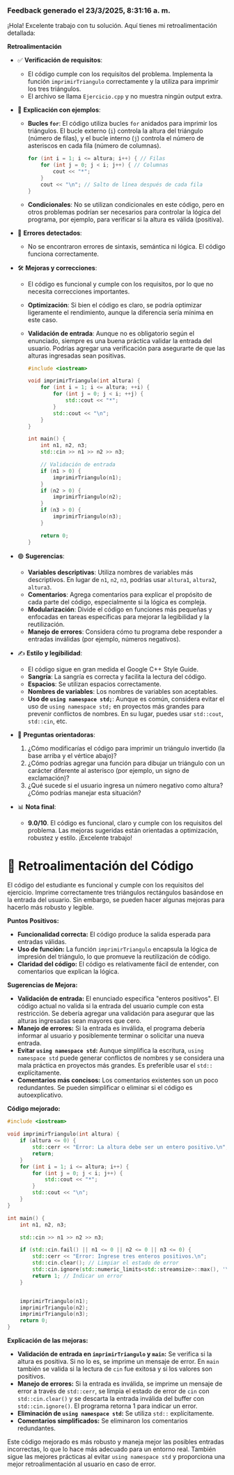 ### Feedback generado el 23/3/2025, 8:31:16 a. m.

¡Hola! Excelente trabajo con tu solución. Aquí tienes mi retroalimentación detallada:

**Retroalimentación**

*   ✅ **Verificación de requisitos**:

    *   El código cumple con los requisitos del problema. Implementa la función `imprimirTriangulo` correctamente y la utiliza para imprimir los tres triángulos.
    *   El archivo se llama `Ejercicio.cpp` y no muestra ningún output extra.

*   📖 **Explicación con ejemplos**:

    *   **Bucles `for`**: El código utiliza bucles `for` anidados para imprimir los triángulos. El bucle externo (`i`) controla la altura del triángulo (número de filas), y el bucle interno (`j`) controla el número de asteriscos en cada fila (número de columnas).
        ```cpp
        for (int i = 1; i <= altura; i++) { // Filas
            for (int j = 0; j < i; j++) { // Columnas
                cout << "*";
            }
            cout << "\n"; // Salto de línea después de cada fila
        }
        ```
    *   **Condicionales**: No se utilizan condicionales en este código, pero en otros problemas podrían ser necesarios para controlar la lógica del programa, por ejemplo, para verificar si la altura es válida (positiva).

*   🚨 **Errores detectados**:

    *   No se encontraron errores de sintaxis, semántica ni lógica. El código funciona correctamente.

*   🛠️ **Mejoras y correcciones**:

    *   El código es funcional y cumple con los requisitos, por lo que no necesita correcciones importantes.
    *   **Optimización**: Si bien el código es claro, se podría optimizar ligeramente el rendimiento, aunque la diferencia sería mínima en este caso.
    *   **Validación de entrada**: Aunque no es obligatorio según el enunciado, siempre es una buena práctica validar la entrada del usuario. Podrías agregar una verificación para asegurarte de que las alturas ingresadas sean positivas.

        ```cpp
        #include <iostream>

        void imprimirTriangulo(int altura) {
            for (int i = 1; i <= altura; ++i) {
                for (int j = 0; j < i; ++j) {
                    std::cout << "*";
                }
                std::cout << "\n";
            }
        }

        int main() {
            int n1, n2, n3;
            std::cin >> n1 >> n2 >> n3;

            // Validación de entrada
            if (n1 > 0) {
                imprimirTriangulo(n1);
            }
            if (n2 > 0) {
                imprimirTriangulo(n2);
            }
            if (n3 > 0) {
                imprimirTriangulo(n3);
            }

            return 0;
        }
        ```

*   🟢 **Sugerencias**:

    *   **Variables descriptivas**: Utiliza nombres de variables más descriptivos. En lugar de `n1`, `n2`, `n3`, podrías usar `altura1`, `altura2`, `altura3`.
    *   **Comentarios**: Agrega comentarios para explicar el propósito de cada parte del código, especialmente si la lógica es compleja.
    *   **Modularización**: Divide el código en funciones más pequeñas y enfocadas en tareas específicas para mejorar la legibilidad y la reutilización.
    *   **Manejo de errores**: Considera cómo tu programa debe responder a entradas inválidas (por ejemplo, números negativos).

*   ✍️ **Estilo y legibilidad**:

    *   El código sigue en gran medida el Google C++ Style Guide.
    *   **Sangría**: La sangría es correcta y facilita la lectura del código.
    *   **Espacios**: Se utilizan espacios correctamente.
    *   **Nombres de variables**: Los nombres de variables son aceptables.
    *   **Uso de `using namespace std;`**: Aunque es común, considera evitar el uso de `using namespace std;` en proyectos más grandes para prevenir conflictos de nombres.  En su lugar, puedes usar `std::cout`, `std::cin`, etc.

*   🤔 **Preguntas orientadoras**:

    1.  ¿Cómo modificarías el código para imprimir un triángulo invertido (la base arriba y el vértice abajo)?
    2.  ¿Cómo podrías agregar una función para dibujar un triángulo con un carácter diferente al asterisco (por ejemplo, un signo de exclamación)?
    3.  ¿Qué sucede si el usuario ingresa un número negativo como altura? ¿Cómo podrías manejar esta situación?

*   📊 **Nota final**:

    *   **9.0/10**. El código es funcional, claro y cumple con los requisitos del problema. Las mejoras sugeridas están orientadas a optimización, robustez y estilo. ¡Excelente trabajo!


# 📌 Retroalimentación del Código

El código del estudiante es funcional y cumple con los requisitos del ejercicio. Imprime correctamente tres triángulos rectángulos basándose en la entrada del usuario. Sin embargo, se pueden hacer algunas mejoras para hacerlo más robusto y legible.

**Puntos Positivos:**

* **Funcionalidad correcta:** El código produce la salida esperada para entradas válidas.
* **Uso de función:** La función `imprimirTriangulo` encapsula la lógica de impresión del triángulo, lo que promueve la reutilización de código.
* **Claridad del código:** El código es relativamente fácil de entender, con comentarios que explican la lógica.

**Sugerencias de Mejora:**

* **Validación de entrada:** El enunciado especifica "enteros positivos". El código actual no valida si la entrada del usuario cumple con esta restricción.  Se debería agregar una validación para asegurar que las alturas ingresadas sean mayores que cero.
* **Manejo de errores:** Si la entrada es inválida, el programa debería informar al usuario y posiblemente terminar o solicitar una nueva entrada.
* **Evitar `using namespace std`:**  Aunque simplifica la escritura,  `using namespace std` puede generar conflictos de nombres y se considera una mala práctica en proyectos más grandes. Es preferible usar el `std::` explícitamente.
* **Comentarios más concisos:** Los comentarios existentes son un poco redundantes. Se pueden simplificar o eliminar si el código es autoexplicativo.


**Código mejorado:**

```cpp
#include <iostream>

void imprimirTriangulo(int altura) {
    if (altura <= 0) {
        std::cerr << "Error: La altura debe ser un entero positivo.\n";
        return;
    }
    for (int i = 1; i <= altura; i++) {
        for (int j = 0; j < i; j++) {
            std::cout << "*";
        }
        std::cout << "\n";
    }
}

int main() {
    int n1, n2, n3;

    std::cin >> n1 >> n2 >> n3;

    if (std::cin.fail() || n1 <= 0 || n2 <= 0 || n3 <= 0) {
        std::cerr << "Error: Ingrese tres enteros positivos.\n";
        std::cin.clear(); // Limpiar el estado de error
        std::cin.ignore(std::numeric_limits<std::streamsize>::max(), '\n'); // Descartar la entrada inválida
        return 1; // Indicar un error
    }


    imprimirTriangulo(n1);
    imprimirTriangulo(n2);
    imprimirTriangulo(n3);
    return 0;
}
```

**Explicación de las mejoras:**

* **Validación de entrada en `imprimirTriangulo` y `main`:** Se verifica si la altura es positiva. Si no lo es, se imprime un mensaje de error.  En `main` también se valida si la lectura de `cin` fue exitosa y si los valores son positivos.
* **Manejo de errores:** Si la entrada es inválida, se imprime un mensaje de error a través de `std::cerr`,  se limpia el estado de error de `cin` con `std::cin.clear()` y se descarta la entrada inválida del buffer con `std::cin.ignore()`.  El programa retorna 1 para indicar un error.
* **Eliminación de `using namespace std`:** Se utiliza `std::` explícitamente.
* **Comentarios simplificados:** Se eliminaron los comentarios redundantes.


Este código mejorado es más robusto y maneja mejor las posibles entradas incorrectas, lo que lo hace más adecuado para un entorno real.  También sigue las mejores prácticas al evitar `using namespace std` y proporciona una mejor retroalimentación al usuario en caso de error.

